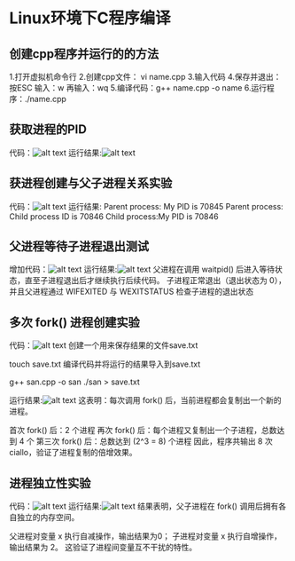 # Linux环境下C程序编译

## 创建cpp程序并运行的的方法

1.打开虚拟机命令行
2.创建cpp文件： vi name.cpp
3.输入代码
4.保存并退出：按ESC 输入：w 再输入：wq
5.编译代码：g++ name.cpp -o name
6.运行程序：./name.cpp

## 获取进程的PID

代码：![alt text](联想截图_20250318221057.png)
运行结果:![alt text](联想截图_20250318222739.png)

## 获进程创建与父子进程关系实验

代码：![alt text](联想截图_20250318223232.png)
运行结果:
Parent process: My PID is 70845
Parent process: Child process ID is 70846
Child process:My PID is 70846

## 父进程等待子进程退出测试

增加代码：![alt text](联想截图_20250318223650.png)
运行结果:![alt text](联想截图_20250318224243.png)
父进程在调用 waitpid() 后进入等待状态，直至子进程退出后才继续执行后续代码。
子进程正常退出（退出状态为 0），并且父进程通过 WIFEXITED 与 WEXITSTATUS 检查子进程的退出状态

## 多次 fork() 进程创建实验

代码：![alt text](联想截图_20250318231747.png)
创建一个用来保存结果的文件save.txt

touch save.txt
编译代码并将运行的结果导入到save.txt

g++ san.cpp -o san
./san > save.txt

运行结果:![alt text](联想截图_20250318224839.png)
这表明：每次调用 fork() 后，当前进程都会复制出一个新的进程。

首次 fork() 后：2 个进程
再次 fork() 后：每个进程又复制出一个子进程，总数达到 4 个
第三次 fork() 后：总数达到 (2^3 = 8) 个进程
因此，程序共输出 8 次 ciallo，验证了进程复制的倍增效果。

## 进程独立性实验

代码：![alt text](联想截图_20250318231827.png)
运行结果:![alt text](联想截图_20250318231645.png)
结果表明，父子进程在 fork() 调用后拥有各自独立的内存空间。

父进程对变量 x 执行自减操作，输出结果为0；
子进程对变量 x 执行自增操作，输出结果为 2。
这验证了进程间变量互不干扰的特性。